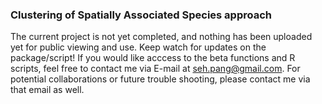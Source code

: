 ### Clustering of Spatially Associated Species approach
The current project is not yet completed, and nothing has been uploaded yet for public viewing and use. Keep watch for updates on the package/script!
If you would like acccess to the beta functions and R scripts, feel free to contact me via E-mail at seh.pang@gmail.com. 
For potential collaborations or future trouble shooting, please contact me via that email as well.
